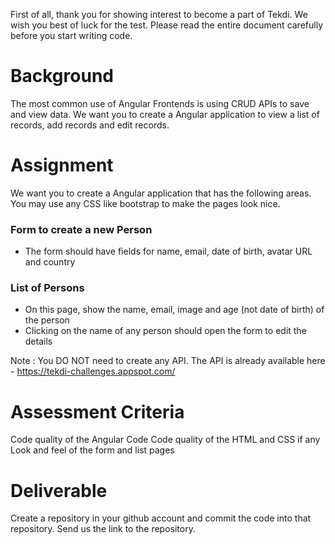 First of all, thank you for showing interest to become a part of Tekdi. We wish you best of luck for the test. Please read the entire document carefully before you start writing code.

# Background
The most common use of Angular Frontends is using CRUD APIs to save and view data. We want you to create a Angular application to view a list of records, add records and edit records.

# Assignment
We want you to create a Angular application that has the following areas. You may use any CSS like bootstrap to make the pages look nice.

### Form to create a new Person
- The form should have fields for name, email, date of birth, avatar URL and country

### List of Persons
- On this page, show the name, email, image and age (not date of birth) of the person
- Clicking on the name of any person should open the form to edit the details

Note : You DO NOT need to create any API. The API is already available here - https://tekdi-challenges.appspot.com/


# Assessment Criteria
Code quality of the Angular Code
Code quality of the HTML and CSS if any
Look and feel of the form and list pages

# Deliverable
Create a repository in your github account and commit the code into that repository. Send us the link to the repository. 
